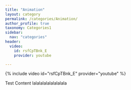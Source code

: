 ```yaml
---
title: "Animation"
layout: category
permalink: /categories/Animation/
author_profile: true
taxonomy: Categories1
sidebar:
  nav: "categories"
header:
  video:
    id: rsfCpTBnk_E
    provider: youtube

---
```


{% include video id="rsfCpTBnk_E" provider="youtube" %}

Test Content lalalalalalalalalala
